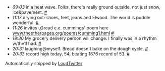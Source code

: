 <html><body><ul class="loudtwitter"><li><em>09:03</em> in a heat wave. Folks, there's really ground outside, not just snow, ice&amp;pavement. <a href="http://twitter.com/merrill517/statuses/1195642340">#</a></li> <li><em>11:17</em> drying out: shoes, feet, jeans and Elwood. The world is puddle wonderful. <a href="http://twitter.com/merrill517/statuses/1196088610">#</a></li> <li><em>11:26</em> invites u2read e.e. cummings' poem here <a href="http://www.theotherpages.org/poems/cumming1.html">www.theotherpages.org/poems/cumming1.html</a> <a href="http://twitter.com/merrill517/statuses/1196117153">#</a></li> <li><em>18:30</em> My grocery delivery person will change. I finally was in a rhythm w/the1I had. <a href="http://twitter.com/merrill517/statuses/1197449358">#</a></li> <li><em>20:31</em> laughing@myself. Bread doesn't bake on the dough cycle. <a href="http://twitter.com/merrill517/statuses/1197764421">#</a></li> <li><em>20:33</em> record high today, 54, beating 1876 record of 53. <a href="http://twitter.com/merrill517/statuses/1197768338">#</a></li></ul>Automatically shipped by <a href="http://www.loudtwitter.com">LoudTwitter</a></body></html>